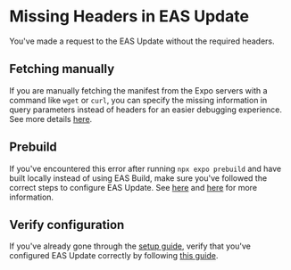 # Missing Headers in EAS Update

You've made a request to the EAS Update without the required headers.

## Fetching manually

If you are manually fetching the manifest from the Expo servers with a command like `wget` or `curl`, you can specify the missing information in query parameters instead of headers for an easier debugging experience. See more details [here](https://docs.expo.dev/eas-update/debug/#inspecting-manifests-manually).

## Prebuild

If you've encountered this error after running `npx expo prebuild` and have built locally instead of using EAS Build, make sure you've followed the correct steps to configure EAS Update. See [here](https://docs.expo.dev/eas-update/build-locally/) and [here](https://docs.expo.dev/eas-update/debug/#debugging-of-native-code-while-loading-the-app-through-expo-updates) for more information.

## Verify configuration

If you've already gone through the [setup guide](https://docs.expo.dev/eas-update/getting-started/), verify that you've configured EAS Update correctly by following [this guide](https://docs.expo.dev/eas-update/debug/).
